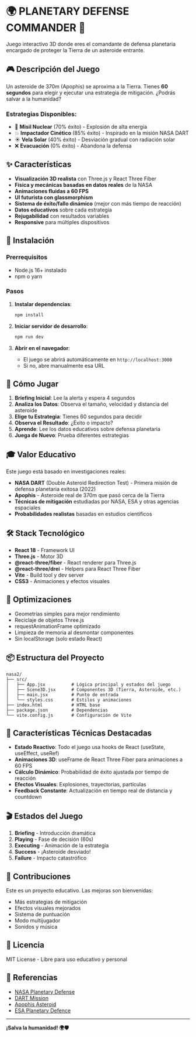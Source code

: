 # 🌍 PLANETARY DEFENSE COMMANDER 🚀

Juego interactivo 3D donde eres el comandante de defensa planetaria encargado de proteger la Tierra de un asteroide entrante.

## 🎮 Descripción del Juego

Un asteroide de 370m (Apophis) se aproxima a la Tierra. Tienes **60 segundos** para elegir y ejecutar una estrategia de mitigación. ¿Podrás salvar a la humanidad?

### Estrategias Disponibles:

- 🚀 **Misil Nuclear** (70% éxito) - Explosión de alta energía
- 💥 **Impactador Cinético** (85% éxito) - Inspirado en la misión NASA DART
- ☀️ **Vela Solar** (40% éxito) - Desviación gradual con radiación solar
- ❌ **Evacuación** (0% éxito) - Abandona la defensa

## ✨ Características

- **Visualización 3D realista** con Three.js y React Three Fiber
- **Física y mecánicas basadas en datos reales** de la NASA
- **Animaciones fluidas a 60 FPS**
- **UI futurista con glassmorphism**
- **Sistema de éxito/fallo dinámico** (mejor con más tiempo de reacción)
- **Datos educativos** sobre cada estrategia
- **Rejugabilidad** con resultados variables
- **Responsive** para múltiples dispositivos

## 🚀 Instalación

### Prerrequisitos

- Node.js 16+ instalado
- npm o yarn

### Pasos

1. **Instalar dependencias**:
   ```bash
   npm install
   ```

2. **Iniciar servidor de desarrollo**:
   ```bash
   npm run dev
   ```

3. **Abrir en el navegador**:
   - El juego se abrirá automáticamente en `http://localhost:3000`
   - Si no, abre manualmente esa URL

## 🎯 Cómo Jugar

1. **Briefing Inicial**: Lee la alerta y espera 4 segundos
2. **Analiza los Datos**: Observa el tamaño, velocidad y distancia del asteroide
3. **Elige tu Estrategia**: Tienes 60 segundos para decidir
4. **Observa el Resultado**: ¿Éxito o impacto?
5. **Aprende**: Lee los datos educativos sobre defensa planetaria
6. **Juega de Nuevo**: Prueba diferentes estrategias

## 🎓 Valor Educativo

Este juego está basado en investigaciones reales:

- **NASA DART** (Double Asteroid Redirection Test) - Primera misión de defensa planetaria exitosa (2022)
- **Apophis** - Asteroide real de 370m que pasó cerca de la Tierra
- **Técnicas de mitigación** estudiadas por NASA, ESA y otras agencias espaciales
- **Probabilidades realistas** basadas en estudios científicos

## 🛠️ Stack Tecnológico

- **React 18** - Framework UI
- **Three.js** - Motor 3D
- **@react-three/fiber** - React renderer para Three.js
- **@react-three/drei** - Helpers para React Three Fiber
- **Vite** - Build tool y dev server
- **CSS3** - Animaciones y efectos visuales

## 🎨 Optimizaciones

- Geometrías simples para mejor rendimiento
- Reciclaje de objetos Three.js
- requestAnimationFrame optimizado
- Limpieza de memoria al desmontar componentes
- Sin localStorage (solo estado React)

## 📦 Estructura del Proyecto

```
nasa2/
├── src/
│   ├── App.jsx          # Lógica principal y estados del juego
│   ├── Scene3D.jsx      # Componentes 3D (Tierra, Asteroide, etc.)
│   ├── main.jsx         # Punto de entrada
│   └── styles.css       # Estilos y animaciones
├── index.html           # HTML base
├── package.json         # Dependencias
└── vite.config.js       # Configuración de Vite
```

## 🌟 Características Técnicas Destacadas

- **Estado Reactivo**: Todo el juego usa hooks de React (useState, useEffect, useRef)
- **Animaciones 3D**: useFrame de React Three Fiber para animaciones a 60 FPS
- **Cálculo Dinámico**: Probabilidad de éxito ajustada por tiempo de reacción
- **Efectos Visuales**: Explosiones, trayectorias, partículas
- **Feedback Constante**: Actualización en tiempo real de distancia y countdown

## 🎬 Estados del Juego

1. **Briefing** - Introducción dramática
2. **Playing** - Fase de decisión (60s)
3. **Executing** - Animación de la estrategia
4. **Success** - ¡Asteroide desviado!
5. **Failure** - Impacto catastrófico

## 🤝 Contribuciones

Este es un proyecto educativo. Las mejoras son bienvenidas:
- Más estrategias de mitigación
- Efectos visuales mejorados
- Sistema de puntuación
- Modo multijugador
- Sonidos y música

## 📄 Licencia

MIT License - Libre para uso educativo y personal

## 🔗 Referencias

- [NASA Planetary Defense](https://www.nasa.gov/planetarydefense)
- [DART Mission](https://dart.jhuapl.edu/)
- [Apophis Asteroid](https://cneos.jpl.nasa.gov/apophis/)
- [ESA Planetary Defence](https://www.esa.int/Safety_Security/Planetary_Defence)

---

**¡Salva la humanidad! 🌍🛡️**
